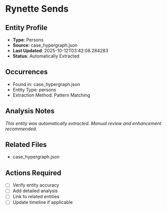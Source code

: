 # Rynette Sends

## Entity Profile
- **Type**: Persons
- **Source**: case_hypergraph.json
- **Last Updated**: 2025-10-12T03:42:08.284283
- **Status**: Automatically Extracted

## Occurrences
- Found in: case_hypergraph.json
- Entity Type: persons
- Extraction Method: Pattern Matching

## Analysis Notes
*This entity was automatically extracted. Manual review and enhancement recommended.*

## Related Files
- case_hypergraph.json

## Actions Required
- [ ] Verify entity accuracy
- [ ] Add detailed analysis
- [ ] Link to related entities
- [ ] Update timeline if applicable

